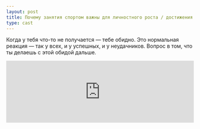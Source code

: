 ```yaml
---
layout: post
title: Почему занятия спортом важны для личностного роста / достижения успеха
type: cast
---
```


Когда у тебя что-то не получается — тебе обидно. Это нормальная реакция — так у всех, и у успешных, и у неудачников. Вопрос в том, что ты делаешь с этой обидой дальше.

<iframe width="100%" height="166" scrolling="no" frameborder="no" src="https://w.soundcloud.com/player/?url=https%3A//api.soundcloud.com/tracks/241091339&amp;color=ff5500&amp;auto_play=false&amp;hide_related=false&amp;show_comments=true&amp;show_user=true&amp;show_reposts=false"></iframe>